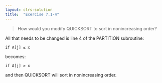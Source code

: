 ```yaml
---
layout: clrs-solution
title:  "Exercise 7.1-4"
---
```

>How would you modify QUICKSORT to sort in nonincreasing order?

All that needs to be changed is line 4 of the PARTITION subroutine:

`if A[j] ≤ x` 

becomes:

`if A[j] ≥ x`

and then QUICKSORT will sort in nonincreasing order.